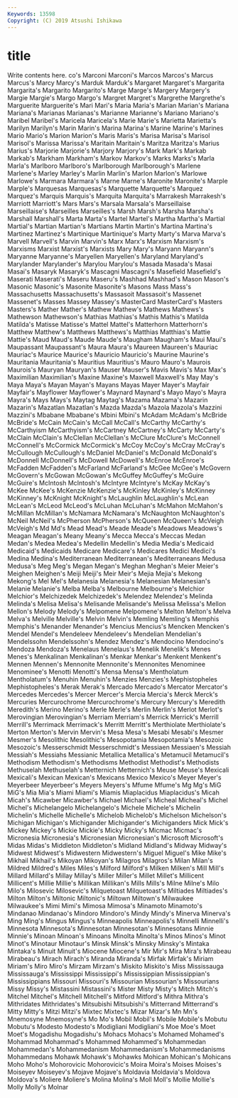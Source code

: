 ```yaml
---
Keywords: 13598
Copyright: (C) 2019 Atsushi Ishikawa
---
```


# title

Write contents here.
co's Marconi Marconi's Marcos Marcos's
Marcus Marcus's Marcy Marcy's Marduk Marduk's Margaret Margaret's Margarita Margarita's
Margarito Margarito's Marge Marge's Margery Margery's Margie Margie's Margo Margo's
Margret Margret's Margrethe Margrethe's Marguerite Marguerite's Mari Mari's Maria Maria's
Marian Marian's Mariana Mariana's Marianas Marianas's Marianne Marianne's Mariano Mariano's
Maribel Maribel's Maricela Maricela's Marie Marie's Marietta Marietta's Marilyn Marilyn's
Marin Marin's Marina Marina's Marine Marine's Marines Mario Mario's Marion
Marion's Maris Maris's Marisa Marisa's Marisol Marisol's Marissa Marissa's Maritain
Maritain's Maritza Maritza's Marius Marius's Marjorie Marjorie's Marjory Marjory's Mark
Mark's Markab Markab's Markham Markham's Markov Markov's Marks Marks's Marla
Marla's Marlboro Marlboro's Marlborough Marlborough's Marlene Marlene's Marley Marley's Marlin
Marlin's Marlon Marlon's Marlowe Marlowe's Marmara Marmara's Marne Marne's Maronite
Maronite's Marple Marple's Marquesas Marquesas's Marquette Marquette's Marquez Marquez's Marquis
Marquis's Marquita Marquita's Marrakesh Marrakesh's Marriott Marriott's Mars Mars's Marsala
Marsala's Marseillaise Marseillaise's Marseilles Marseilles's Marsh Marsh's Marsha Marsha's Marshall
Marshall's Marta Marta's Martel Martel's Martha Martha's Martial Martial's Martian
Martian's Martians Martin Martin's Martina Martina's Martinez Martinez's Martinique Martinique's
Marty Marty's Marva Marva's Marvell Marvell's Marvin Marvin's Marx Marx's
Marxism Marxism's Marxisms Marxist Marxist's Marxists Mary Mary's Maryann Maryann's
Maryanne Maryanne's Maryellen Maryellen's Maryland Maryland's Marylander Marylander's Marylou Marylou's
Masada Masada's Masai Masai's Masaryk Masaryk's Mascagni Mascagni's Masefield Masefield's
Maserati Maserati's Maseru Maseru's Mashhad Mashhad's Mason Mason's Masonic Masonic's
Masonite Masonite's Masons Mass Mass's Massachusetts Massachusetts's Massasoit Massasoit's Massenet
Massenet's Masses Massey Massey's MasterCard MasterCard's Masters Masters's Mather Mather's
Mathew Mathew's Mathews Mathews's Mathewson Mathewson's Mathias Mathias's Mathis Mathis's
Matilda Matilda's Matisse Matisse's Mattel Mattel's Matterhorn Matterhorn's Matthew Matthew's
Matthews Matthews's Matthias Matthias's Mattie Mattie's Maud Maud's Maude Maude's
Maugham Maugham's Maui Maui's Maupassant Maupassant's Maura Maura's Maureen Maureen's
Mauriac Mauriac's Maurice Maurice's Mauricio Mauricio's Maurine Maurine's Mauritania Mauritania's
Mauritius Mauritius's Mauro Mauro's Maurois Maurois's Mauryan Mauryan's Mauser Mauser's
Mavis Mavis's Max Max's Maximilian Maximilian's Maxine Maxine's Maxwell Maxwell's
May May's Maya Maya's Mayan Mayan's Mayans Mayas Mayer Mayer's
Mayfair Mayfair's Mayflower Mayflower's Maynard Maynard's Mayo Mayo's Mayra Mayra's
Mays Mays's Maytag Maytag's Mazama Mazama's Mazarin Mazarin's Mazatlan Mazatlan's
Mazda Mazda's Mazola Mazola's Mazzini Mazzini's Mbabane Mbabane's Mbini Mbini's
McAdam McAdam's McBride McBride's McCain McCain's McCall McCall's McCarthy McCarthy's
McCarthyism McCarthyism's McCartney McCartney's McCarty McCarty's McClain McClain's McClellan McClellan's
McClure McClure's McConnell McConnell's McCormick McCormick's McCoy McCoy's McCray McCray's
McCullough McCullough's McDaniel McDaniel's McDonald McDonald's McDonnell McDonnell's McDowell McDowell's
McEnroe McEnroe's McFadden McFadden's McFarland McFarland's McGee McGee's McGovern McGovern's
McGowan McGowan's McGuffey McGuffey's McGuire McGuire's McIntosh McIntosh's McIntyre McIntyre's
McKay McKay's McKee McKee's McKenzie McKenzie's McKinley McKinley's McKinney McKinney's
McKnight McKnight's McLaughlin McLaughlin's McLean McLean's McLeod McLeod's McLuhan McLuhan's
McMahon McMahon's McMillan McMillan's McNamara McNamara's McNaughton McNaughton's McNeil McNeil's
McPherson McPherson's McQueen McQueen's McVeigh McVeigh's Md Md's Mead Mead's
Meade Meade's Meadows Meadows's Meagan Meagan's Meany Meany's Mecca Mecca's
Meccas Medan Medan's Medea Medea's Medellin Medellin's Media Media's Medicaid
Medicaid's Medicaids Medicare Medicare's Medicares Medici Medici's Medina Medina's Mediterranean
Mediterranean's Mediterraneans Medusa Medusa's Meg Meg's Megan Megan's Meghan Meghan's
Meier Meier's Meighen Meighen's Meiji Meiji's Meir Meir's Mejia Mejia's
Mekong Mekong's Mel Mel's Melanesia Melanesia's Melanesian Melanesian's Melanie Melanie's
Melba Melba's Melbourne Melbourne's Melchior Melchior's Melchizedek Melchizedek's Melendez Melendez's
Melinda Melinda's Melisa Melisa's Melisande Melisande's Melissa Melissa's Mellon Mellon's
Melody Melody's Melpomene Melpomene's Melton Melton's Melva Melva's Melville Melville's
Melvin Melvin's Memling Memling's Memphis Memphis's Menander Menander's Mencius Mencius's
Mencken Mencken's Mendel Mendel's Mendeleev Mendeleev's Mendelian Mendelian's Mendelssohn Mendelssohn's
Mendez Mendez's Mendocino Mendocino's Mendoza Mendoza's Menelaus Menelaus's Menelik Menelik's
Menes Menes's Menkalinan Menkalinan's Menkar Menkar's Menkent Menkent's Mennen Mennen's
Mennonite Mennonite's Mennonites Menominee Menominee's Menotti Menotti's Mensa Mensa's Mentholatum
Mentholatum's Menuhin Menuhin's Menzies Menzies's Mephistopheles Mephistopheles's Merak Merak's Mercado
Mercado's Mercator Mercator's Mercedes Mercedes's Mercer Mercer's Mercia Mercia's Merck
Merck's Mercuries Mercurochrome Mercurochrome's Mercury Mercury's Meredith Meredith's Merino Merino's
Merle Merle's Merlin Merlin's Merlot Merlot's Merovingian Merovingian's Merriam Merriam's
Merrick Merrick's Merrill Merrill's Merrimack Merrimack's Merritt Merritt's Merthiolate Merthiolate's
Merton Merton's Mervin Mervin's Mesa Mesa's Mesabi Mesabi's Mesmer Mesmer's
Mesolithic Mesolithic's Mesopotamia Mesopotamia's Mesozoic Mesozoic's Messerschmidt Messerschmidt's Messiaen Messiaen's
Messiah Messiah's Messiahs Messianic Metallica Metallica's Metamucil Metamucil's Methodism Methodism's
Methodisms Methodist Methodist's Methodists Methuselah Methuselah's Metternich Metternich's Meuse Meuse's
Mexicali Mexicali's Mexican Mexican's Mexicans Mexico Mexico's Meyer Meyer's Meyerbeer
Meyerbeer's Meyers Meyers's Mfume Mfume's Mg Mg's MiG MiG's Mia
Mia's Miami Miami's Miamis Miaplacidus Miaplacidus's Micah Micah's Micawber Micawber's
Michael Michael's Micheal Micheal's Michel Michel's Michelangelo Michelangelo's Michele Michele's
Michelin Michelin's Michelle Michelle's Michelob Michelob's Michelson Michelson's Michigan Michigan's
Michigander Michigander's Michiganders Mick Mick's Mickey Mickey's Mickie Mickie's Micky
Micky's Micmac Micmac's Micronesia Micronesia's Micronesian Micronesian's Microsoft Microsoft's Midas
Midas's Middleton Middleton's Midland Midland's Midway Midway's Midwest Midwest's Midwestern
Midwestern's Miguel Miguel's Mike Mike's Mikhail Mikhail's Mikoyan Mikoyan's Milagros
Milagros's Milan Milan's Mildred Mildred's Miles Miles's Milford Milford's Milken
Milken's Mill Mill's Millard Millard's Millay Millay's Miller Miller's Millet
Millet's Millicent Millicent's Millie Millie's Millikan Millikan's Mills Mills's Milne
Milne's Milo Milo's Milosevic Milosevic's Milquetoast Milquetoast's Miltiades Miltiades's Milton
Milton's Miltonic Miltonic's Miltown Miltown's Milwaukee Milwaukee's Mimi Mimi's Mimosa
Mimosa's Minamoto Minamoto's Mindanao Mindanao's Mindoro Mindoro's Mindy Mindy's Minerva
Minerva's Ming Ming's Mingus Mingus's Minneapolis Minneapolis's Minnelli Minnelli's Minnesota
Minnesota's Minnesotan Minnesotan's Minnesotans Minnie Minnie's Minoan Minoan's Minoans Minolta
Minolta's Minos Minos's Minot Minot's Minotaur Minotaur's Minsk Minsk's Minsky
Minsky's Mintaka Mintaka's Minuit Minuit's Miocene Miocene's Mir Mir's Mira
Mira's Mirabeau Mirabeau's Mirach Mirach's Miranda Miranda's Mirfak Mirfak's Miriam
Miriam's Miro Miro's Mirzam Mirzam's Miskito Miskito's Miss Mississauga Mississauga's
Mississippi Mississippi's Mississippian Mississippian's Mississippians Missouri Missouri's Missourian Missourian's Missourians
Missy Missy's Mistassini Mistassini's Mister Misty Misty's Mitch Mitch's Mitchel
Mitchel's Mitchell Mitchell's Mitford Mitford's Mithra Mithra's Mithridates Mithridates's Mitsubishi
Mitsubishi's Mitterrand Mitterrand's Mitty Mitty's Mitzi Mitzi's Mixtec Mixtec's Mizar
Mizar's Mn Mn's Mnemosyne Mnemosyne's Mo Mo's Mobil Mobil's Mobile
Mobile's Mobutu Mobutu's Modesto Modesto's Modigliani Modigliani's Moe Moe's Moet
Moet's Mogadishu Mogadishu's Mohacs Mohacs's Mohamed Mohamed's Mohammad Mohammad's Mohammed
Mohammed's Mohammedan Mohammedan's Mohammedanism Mohammedanism's Mohammedanisms Mohammedans Mohawk Mohawk's Mohawks
Mohican Mohican's Mohicans Moho Moho's Mohorovicic Mohorovicic's Moira Moira's Moises
Moises's Moiseyev Moiseyev's Mojave Mojave's Moldavia Moldavia's Moldova Moldova's Moliere
Moliere's Molina Molina's Moll Moll's Mollie Mollie's Molly Molly's Molnar
